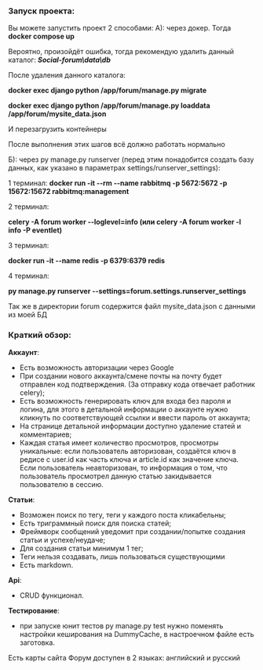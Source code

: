 ### Запуск проекта:

Вы можете запустить проект 2 способами:
А): через докер. Тогда **docker compose up**

Вероятно, произойдёт ошибка, тогда рекомендую удалить данный каталог: ***Social-forum\data\db***

После удаления данного каталога:

**docker exec django python /app/forum/manage.py migrate**

**docker exec django python /app/forum/manage.py loaddata /app/forum/mysite_data.json**

И перезагрузить контейнеры

После выполнения этих шагов всё должно работать нормально

Б): через py manage.py runserver (перед этим понадобится создать базу данных, как указано в параметрах settings/runserver_settings):

1 терминал:
**docker run -it --rm --name rabbitmq -p 5672:5672 -p 15672:15672 rabbitmq:management**

2 терминал:

**celery -A forum worker --loglevel=info (или celery -A forum worker -l info -P eventlet)**

3 терминал:

**docker run -it --name redis -p 6379:6379 redis**

4 терминал:

**py manage.py runserver --settings=forum.settings.runserver_settings**

Так же в директории forum содержится файл mysite_data.json с данными из моей БД

### Краткий обзор:

**Аккаунт**:
- Есть возможность авторизации через Google
- При создании нового аккаунта/смене почты на почту будет отправлен код подтверждения. (За отправку кода отвечает работник celery);
- Есть возможность генерировать ключ для входа без пароля и логина, для этого в детальной информации о аккаунте нужно кликнуть по соответствующей ссылки и ввести пароль от аккаунта;
- На странице детальной информации доступно удаление статей и комментариев;
- Каждая статья имеет количество просмотров, просмотры уникальные: если пользователь авторизован, создаётся ключ в редисе с user.id как часть ключа и article.id как значение ключа. Если пользователь неавторизован, то информация о том, что пользователь просмотрел данную статью закидывается пользователю в сессию.

**Статьи**:
- Возможен поиск по тегу, теги у каждого поста кликабельны;
- Есть триграммный поиск для поиска статей;
- Фреймворк сообщений уведомит при создании/попытке создания статьи и успехе/неудаче;
- Для создания статьи минимум 1 тег;
- Теги нельзя создавать, лишь пользоваться существующими
- Есть markdown.

**Api**:
- CRUD функционал.

**Тестирование**:
- при запуске юнит тестов py manage.py test нужно поменять настройки кеширования на DummyCache, в настроечном файле есть заготовка.

Есть карты сайта
Форум доступен в 2 языках: английский и русский
